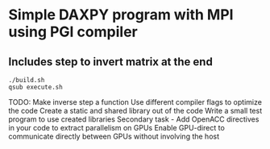 # Simple DAXPY program with MPI using PGI compiler
## Includes step to invert matrix at the end
```
./build.sh
qsub execute.sh
```

TODO:
Make inverse step a function
Use different compiler flags to optimize the code
Create a static and shared library out of the code
Write a small test program to use created libraries
Secondary task - Add OpenACC directives in your code to extract parallelism on GPUs
Enable GPU-direct to communicate directly between GPUs without involving the host

